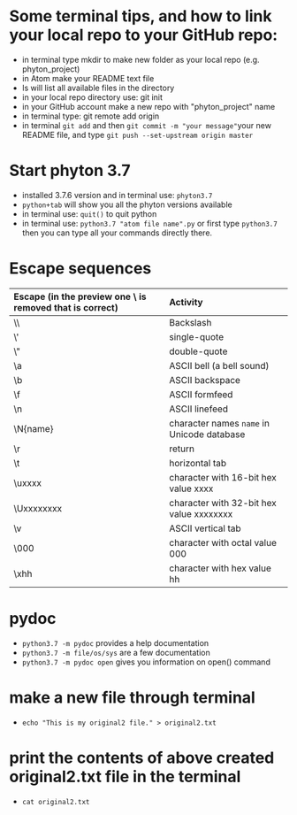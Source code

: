 

# Some terminal tips, and how to link your local repo to your GitHub repo:
- in terminal type mkdir to make new folder as your local repo (e.g. phyton_project)
- in Atom make your README text file
- ls will list all available files in the directory
- in your local repo directory use: git init
- in your GitHub account make a new repo with "phyton_project" name
- in terminal type: git remote add origin <the url of your new GitHub repo>
- in terminal `git add` and then `git commit -m "your message"`your new README file, and type `git push --set-upstream origin master`

# Start phyton 3.7
- installed 3.7.6 version and in terminal use: `phyton3.7`
- `python+tab` will show you all the phyton versions available
- in terminal use: `quit()` to quit python
- in terminal use: `python3.7 "atom file name".py` or first type `python3.7` then you can type all your commands directly there.

# Escape sequences
| Escape (in the preview one \ is removed that is correct) |Activity                                  |
|:---------------------------------------------------------|:-----------------------------------------|
|\\\                                                       |Backslash                                 |
|\\'                                                       |single-quote                              |
|\\"                                                       |double-quote                              |
|\\a                                                       |ASCII bell (a bell sound)                 |
|\\b                                                       |ASCII backspace                           |
|\\f                                                       |ASCII formfeed                            |
|\\n                                                       |ASCII linefeed                            |
|\\N{name}                                                 |character names `name` in Unicode database|
|\\r                                                       |return                                    |
|\\t                                                       |horizontal tab                            |
|\\uxxxx                                                   |character with 16-bit hex value xxxx      |
|\\Uxxxxxxxx                                               |character with 32-bit hex value xxxxxxxx  |
|\\v                                                       |ASCII vertical tab                        |
|\\000                                                     |character with octal value 000            |
|\\xhh                                                     |character with hex value hh               |

# pydoc
- `python3.7 -m pydoc` provides a help documentation
- `python3.7 -m file/os/sys` are a few documentation
- `python3.7 -m pydoc open` gives you information on open() command

# make a new file through terminal
- `echo "This is my original2 file." > original2.txt`

# print the contents of above created original2.txt file in the terminal
- `cat original2.txt`
